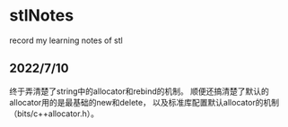 # stlNotes
record my learning notes of stl

## 2022/7/10

终于弄清楚了string中的allocator和rebind的机制。
顺便还搞清楚了默认的allocator用的是最基础的new和delete，
以及标准库配置默认allocator的机制（bits/c++allocator.h）。